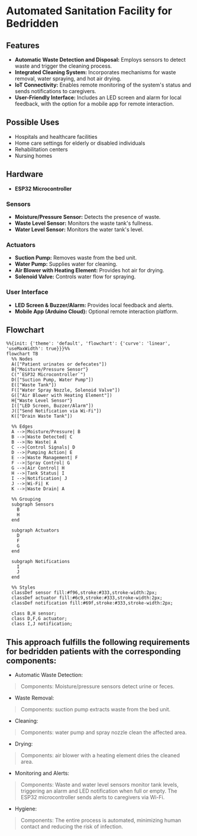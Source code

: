 # Automated Sanitation Facility for Bedridden

## Features
- **Automatic Waste Detection and Disposal:** Employs sensors to detect waste and trigger the cleaning process.
- **Integrated Cleaning System:** Incorporates mechanisms for waste removal, water spraying, and hot air drying.
- **IoT Connectivity:** Enables remote monitoring of the system's status and sends notifications to caregivers.
- **User-Friendly Interface:** Includes an LED screen and alarm for local feedback, with the option for a mobile app for remote interaction.

## Possible Uses
- Hospitals and healthcare facilities
- Home care settings for elderly or disabled individuals
- Rehabilitation centers
- Nursing homes

## Hardware
- **ESP32 Microcontroller**

### Sensors
- **Moisture/Pressure Sensor:** Detects the presence of waste.
- **Waste Level Sensor:** Monitors the waste tank's fullness.
- **Water Level Sensor:** Monitors the water tank's level.

### Actuators
- **Suction Pump:** Removes waste from the bed unit.
- **Water Pump:** Supplies water for cleaning.
- **Air Blower with Heating Element:** Provides hot air for drying.
- **Solenoid Valve:** Controls water flow for spraying.

### User Interface
- **LED Screen & Buzzer/Alarm:** Provides local feedback and alerts.
- **Mobile App (Arduino Cloud):** Optional remote interaction platform.

## Flowchart
```mermaid
%%{init: {'theme': 'default', 'flowchart': {'curve': 'linear', 'useMaxWidth': true}}}%%
flowchart TB
  %% Nodes
  A(["Patient urinates or defecates"])
  B{"Moisture/Pressure Sensor"}
  C("`ESP32 Microcontroller`")
  D(["Suction Pump, Water Pump"])
  E(["Waste Tank"])
  F(["Water Spray Nozzle, Solenoid Valve"])
  G(["Air Blower with Heating Element"])
  H{"Waste Level Sensor"}
  I(["LED Screen, Buzzer/Alarm"])
  J(["Send Notification via Wi-Fi"])
  K(["Drain Waste Tank"])

  %% Edges
  A -->|Moisture/Pressure| B
  B -->|Waste Detected| C
  B -->|No Waste| A
  C -->|Control Signals| D
  D -->|Pumping Action| E
  E -->|Waste Management| F
  F -->|Spray Control| G
  G -->|Air Control| H
  H -->|Tank Status| I
  I -->|Notification| J
  J -->|Wi-Fi| K
  K -->|Waste Drain| A
  
  %% Grouping
  subgraph Sensors
    B
    H
  end

  subgraph Actuators
    D
    F
    G
  end
  
  subgraph Notifications
    I
    J
  end

  %% Styles
  classDef sensor fill:#f96,stroke:#333,stroke-width:2px;
  classDef actuator fill:#6c9,stroke:#333,stroke-width:2px;
  classDef notification fill:#69f,stroke:#333,stroke-width:2px;
  
  class B,H sensor;
  class D,F,G actuator;
  class I,J notification;
```

## This approach fulfills the following requirements for bedridden patients with the corresponding components:

- Automatic Waste Detection:
> Components: Moisture/pressure sensors detect urine or feces.
- Waste Removal:
> Components: suction pump extracts waste from the bed unit.
- Cleaning:
> Components: water pump and spray nozzle clean the affected area.
- Drying:
> Components: air blower with a heating element dries the cleaned area.
- Monitoring and Alerts:
> Components: Waste and water level sensors monitor tank levels, triggering an alarm and LED notification when full or empty. The ESP32 microcontroller sends alerts to caregivers via Wi-Fi.
- Hygiene:
> Components: The entire process is automated, minimizing human contact and reducing the risk of infection.
